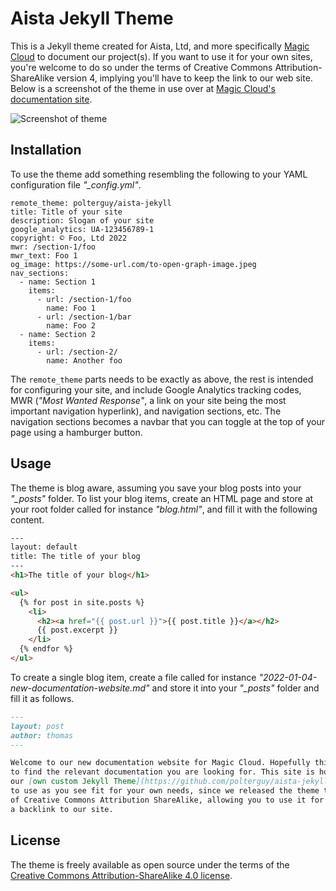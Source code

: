 
# Aista Jekyll Theme

This is a Jekyll theme created for Aista, Ltd, and more specifically [Magic Cloud](https://polterguy.github.io/) to
document our project(s). If you want to use it for your own sites, you're welcome to do so under the terms of 
Creative Commons Attribution-ShareAlike version 4, implying you'll have to keep the link to our web site. Below
is a screenshot of the theme in use over at [Magic Cloud's documentation site](https://polterguy.github.io/).

![Screenshot of theme](https://raw.githubusercontent.com/polterguy/aista-jekyll/master/screenshot.jpg)


## Installation

To use the theme add something resembling the following to your YAML configuration file _"\_config.yml"_.

```
remote_theme: polterguy/aista-jekyll
title: Title of your site
description: Slogan of your site
google_analytics: UA-123456789-1
copyright: © Foo, Ltd 2022
mwr: /section-1/foo
mwr_text: Foo 1
og_image: https://some-url.com/to-open-graph-image.jpeg
nav_sections:
  - name: Section 1
    items:
      - url: /section-1/foo
        name: Foo 1
      - url: /section-1/bar
        name: Foo 2
  - name: Section 2
    items:
      - url: /section-2/
        name: Another foo
```

The `remote_theme` parts needs to be exactly as above, the rest is intended for configuring your site, and include
Google Analytics tracking codes, MWR (_"Most Wanted Response"_, a link on your site being the most important navigation hyperlink),
and navigation sections, etc. The navigation sections becomes a navbar that you can toggle at the top of your page
using a hamburger button.

## Usage

The theme is blog aware, assuming you save your blog posts into your _"\_posts"_ folder. To list your blog items, create
an HTML page and store at your root folder called for instance _"blog.html"_, and fill it with the following content.

```html
---
layout: default
title: The title of your blog
---
<h1>The title of your blog</h1>

<ul>
  {% for post in site.posts %}
    <li>
      <h2><a href="{{ post.url }}">{{ post.title }}</a></h2>
      {{ post.excerpt }}
    </li>
  {% endfor %}
</ul>
```

To create a single blog item, create a file called for instance _"2022-01-04-new-documentation-website.md"_ and store it
into your _"\_posts"_ folder and fill it as follows.

```markdown
---
layout: post
author: thomas
---

Welcome to our new documentation website for Magic Cloud. Hopefully this will make it easier for you
to find the relevant documentation you are looking for. This site is hosted by GitHub, and we created
our [own custom Jekyll Theme](https://github.com/polterguy/aista-jekyll) for it, which you are free
to use as you see fit for your own needs, since we released the theme to the public under the terms
of Creative Commons Attribution ShareAlike, allowing you to use it for free as long as you provide
a backlink to our site.
```

## License

The theme is freely available as open source under the terms of the [Creative Commons Attribution-ShareAlike 4.0 license](https://creativecommons.org/licenses/by-sa/4.0/legalcode).

